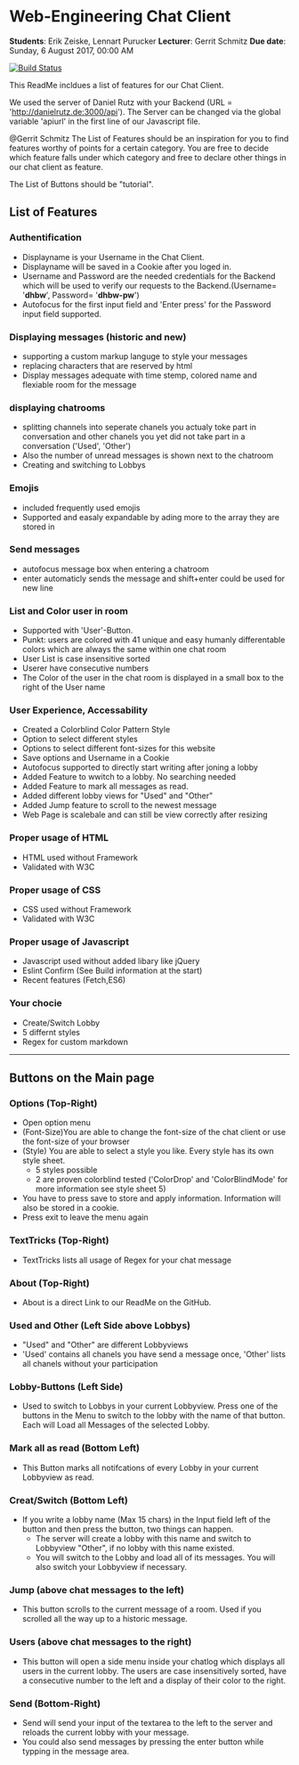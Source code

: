 

# Web-Engineering Chat Client

**Students**: Erik Zeiske, Lennart Purucker 
**Lecturer**: Gerrit Schmitz
**Due date**: Sunday, 6 August 2017, 00:00 AM

[![Build Status](https://api.travis-ci.org/guserav/WebEngiMitLenni.png)](https://travis-ci.org/guserav/WebEngiMitLenni)

This ReadMe incldues a list of features for our Chat Client.

We used the server of Daniel Rutz with your Backend (URL = 'http://danielrutz.de:3000/api'). The Server can be changed via the global variable 'apiurl' in the first line of our Javascript file. 

@Gerrit Schmitz
The List of Features should be an inspiration for you to find features worthy of points for a certain category. You are free to decide which feature falls under which category and free to declare other things in our chat client as feature. 

The List of Buttons should be "tutorial". 

## List of Features

### Authentification
* Displayname is your Username in the Chat Client.
* Displayname will be saved in a Cookie after you loged in. 
* Username and Password are the needed credentials for the Backend which will be used to verify our requests to the Backend.(Username= '**dhbw**', Password= '**dhbw-pw**')
* Autofocus for the first input field and 'Enter press' for the Password input field supported.


### Displaying messages (historic and new)
* supporting a custom markup languge to style your messages
* replacing characters that are reserved by html
* Display messages adequate with time stemp, colored name and flexiable room for the message


### displaying chatrooms
* splitting channels into seperate chanels you actualy toke part in conversation and other chanels you yet did not take part in a conversation 
('Used', 'Other')
* Also the number of unread messages is shown next to the chatroom
* Creating and switching to Lobbys

### Emojis
* included frequently used emojis
* Supported and easaly expandable by ading more to the array they are stored in

### Send messages
* autofocus message box when entering a chatroom
* enter automaticly sends the message and shift+enter could be used for new line


### List and Color user in room
* Supported with 'User'-Button. 
* Punkt: users are colored with 41 unique and easy humanly differentable colors which are always the same within one chat room
* User List is case insensitive sorted
* Userer have consecutive numbers
* The Color of the user in the chat room is displayed in a small box to the right of the User name  

### User Experience, Accessability
* Created a Colorblind Color Pattern Style 
* Option to select different styles
* Options to select different font-sizes for this website
* Save options and Username in a Cookie
* Autofocus supported to directly start writing after joning a lobby
* Added Feature to wwitch to a lobby. No searching needed
* Added Feature to mark all messages as read.
* Added different lobby views for "Used" and "Other"
* Added Jump feature to scroll to the newest message
* Web Page is scalebale and can still be view correctly after resizing

### Proper usage of HTML
* HTML used without Framework
* Validated with W3C

### Proper usage of CSS
* CSS used without Framework
* Validated with W3C

### Proper usage of Javascript
* Javascript used without added libary like jQuery
* Eslint Confirm (See Build information at the start)
* Recent features (Fetch,ES6)

### Your chocie
* Create/Switch Lobby
* 5 differnt styles 
* Regex for custom markdown
 
---

## Buttons on the Main page

### Options (Top-Right)
* Open option menu
* (Font-Size)You are able to change the font-size of the chat client or use the font-size of your browser
* (Style) You are able to select a style you like. Every style has its own style sheet.
    * 5 styles possible
    * 2 are proven colorblind tested ('ColorDrop' and 'ColorBlindMode' for more information see style sheet 5)
* You have to press save to store and apply  information. Information will also be stored in a cookie. 
* Press exit to leave the menu again

### TextTricks (Top-Right)
* TextTricks lists all usage of Regex for your chat message

### About (Top-Right)
* About is a direct Link to our ReadMe on the GitHub. 

### Used and Other (Left Side above Lobbys)
* "Used" and "Other" are different Lobbyviews 
* 'Used' contains all chanels you have send a message once, 'Other' lists all chanels without your participation

### Lobby-Buttons (Left Side)
* Used to switch to Lobbys in your current Lobbyview. Press one of the buttons in the Menu to switch to the lobby with the name of that button. Each will Load all Messages of the selected Lobby. 

### Mark all as read (Bottom Left)
* This Button marks all notifcations of every Lobby in your current Lobbyview as read. 

### Creat/Switch (Bottom Left)
* If you write a lobby name (Max 15 chars) in the Input field left of the button and then press the button, two things can happen.
    * The server will create a lobby with this name and switch to Lobbyview "Other", if no lobby with this name existed. 
    * You will switch to the Lobby and load all of its messages. You will also switch your Lobbyview if necessary. 

### Jump (above chat messages to the left)
* This button scrolls to the current message of a room. Used if you scrolled all the way up to a historic message.

### Users (above chat messages to the right)
* This button will open a side menu inside your chatlog which displays all users in the current lobby. The users are case insensitively sorted, have a consecutive number to the left and a display of their color to the right. 

### Send (Bottom-Right)
* Send will send your input of the textarea to the left to the server and reloads the current lobby with your  message.
* You could also send messages by pressing the enter button while typping in the message area.
